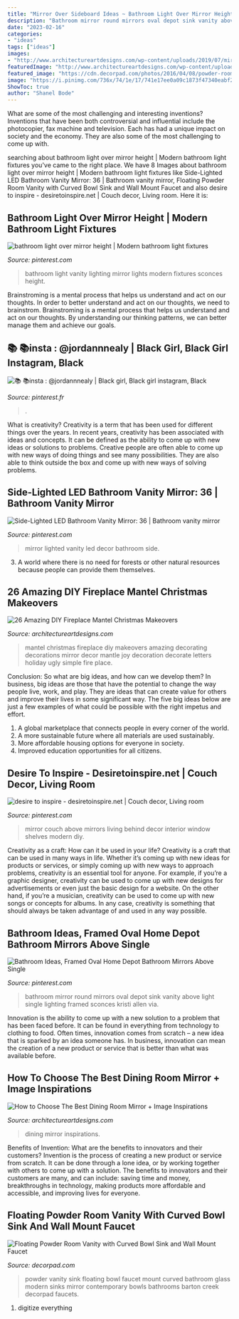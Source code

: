 ```yaml
---
title: "Mirror Over Sideboard Ideas ~ Bathroom Light Over Mirror Height"
description: "Bathroom mirror round mirrors oval depot sink vanity above light single lighting framed sconces kristi allen via"
date: "2023-02-16"
categories:
- "ideas"
tags: ["ideas"]
images:
- "http://www.architectureartdesigns.com/wp-content/uploads/2019/07/mirror-6.jpg"
featuredImage: "http://www.architectureartdesigns.com/wp-content/uploads/2019/07/mirror-6.jpg"
featured_image: "https://cdn.decorpad.com/photos/2016/04/08/powder-room-floating-vanity-curved-bowl-sink-glass-wall-mirror.jpg"
image: "https://i.pinimg.com/736x/74/1e/17/741e17ee0a09c1873f47340eabf2c571.jpg"
ShowToc: true
author: "Shanel Bode"
---
```



What are some of the most challenging and interesting inventions?
Inventions that have been both controversial and influential include the photocopier, fax machine and television. Each has had a unique impact on society and the economy. They are also some of the most challenging to come up with.

	

		
searching about bathroom light over mirror height | Modern bathroom light fixtures you've came to the right place. We have 8 Images about bathroom light over mirror height | Modern bathroom light fixtures like Side-Lighted LED Bathroom Vanity Mirror: 36 | Bathroom vanity mirror, Floating Powder Room Vanity with Curved Bowl Sink and Wall Mount Faucet and also desire to inspire - desiretoinspire.net | Couch decor, Living room. Here it is:
		
    
## Bathroom Light Over Mirror Height | Modern Bathroom Light Fixtures

<img loading=lazy src="https://i.pinimg.com/736x/b4/45/03/b445030e7a3510d72542429f0f0d022d--bathroom-vanity-lighting-light-bathroom.jpg" onerror="this.onerror=null;this.src='https://tse1.mm.bing.net/th?id=OIP.KeGNo5bBfnMVetzPhNnxQAHaMY&amp;pid=15.1';" alt="bathroom light over mirror height | Modern bathroom light fixtures">

_Source: pinterest.com_

>bathroom light vanity lighting mirror lights modern fixtures sconces height. 

	

Brainstroming is a mental process that helps us understand and act on our thoughts.
In order to better understand and act on our thoughts, we need to brainstrom. Brainstroming is a mental process that helps us understand and act on our thoughts. By understanding our thinking patterns, we can better manage them and achieve our goals.

    
## 📚 📚insta : @jordannnealy | Black Girl, Black Girl Instagram, Black

<img loading=lazy src="https://i.pinimg.com/736x/f0/79/85/f07985ecd5c8b41f5bc0025ee3fd7618.jpg" onerror="this.onerror=null;this.src='https://tse3.mm.bing.net/th?id=OIP.JWHAWa805qkHC8yghpp9SAHaNK&amp;pid=15.1';" alt="📚 📚insta : @jordannnealy | Black girl, Black girl instagram, Black">

_Source: pinterest.fr_

>. 

	

What is creativity?
Creativity is a term that has been used for different things over the years. In recent years, creativity has been associated with ideas and concepts. It can be defined as the ability to come up with new ideas or solutions to problems. Creative people are often able to come up with new ways of doing things and see many possibilities. They are also able to think outside the box and come up with new ways of solving problems.

    
## Side-Lighted LED Bathroom Vanity Mirror: 36 | Bathroom Vanity Mirror

<img loading=lazy src="https://i.pinimg.com/736x/fc/ed/60/fced60f62ea66c112286f0b312d78c59.jpg" onerror="this.onerror=null;this.src='https://tse1.mm.bing.net/th?id=OIP.wIgHQaL1f6FBgK4XQRbQGgHaLH&amp;pid=15.1';" alt="Side-Lighted LED Bathroom Vanity Mirror: 36 | Bathroom vanity mirror">

_Source: pinterest.com_

>mirror lighted vanity led decor bathroom side. 

	

3. A world where there is no need for forests or other natural resources because people can provide them themselves. 

    
## 26 Amazing DIY Fireplace Mantel Christmas Makeovers

<img loading=lazy src="http://www.architectureartdesigns.com/wp-content/uploads/2013/11/1739.jpg" onerror="this.onerror=null;this.src='https://tse1.mm.bing.net/th?id=OIP.xmATcDmhuMpK8g1xlTDIhAHaLG&amp;pid=15.1';" alt="26 Amazing DIY Fireplace Mantel Christmas Makeovers">

_Source: architectureartdesigns.com_

>mantel christmas fireplace diy makeovers amazing decorating decorations mirror decor mantle joy decoration decorate letters holiday ugly simple fire place. 

	

Conclusion: So what are big ideas, and how can we develop them?
In business, big ideas are those that have the potential to change the way people live, work, and play. They are ideas that can create value for others and improve their lives in some significant way. The five big ideas below are just a few examples of what could be possible with the right impetus and effort.
1. A global marketplace that connects people in every corner of the world.
2. A more sustainable future where all materials are used sustainably.
3. More affordable housing options for everyone in society. 
4. Improved education opportunities for all citizens. 

    
## Desire To Inspire - Desiretoinspire.net | Couch Decor, Living Room

<img loading=lazy src="https://i.pinimg.com/736x/d4/d5/b9/d4d5b9a5901df1bb75892a6158971590--window-mirror-mirror-mirror.jpg" onerror="this.onerror=null;this.src='https://tse1.mm.bing.net/th?id=OIP.6TOhTGSGnX2dPKypsKL0wgAAAA&amp;pid=15.1';" alt="desire to inspire - desiretoinspire.net | Couch decor, Living room">

_Source: pinterest.com_

>mirror couch above mirrors living behind decor interior window shelves modern diy. 

	

Creativity as a craft: How can it be used in your life?
Creativity is a craft that can be used in many ways in life. Whether it’s coming up with new ideas for products or services, or simply coming up with new ways to approach problems, creativity is an essential tool for anyone. For example, if you’re a graphic designer, creativity can be used to come up with new designs for advertisements or even just the basic design for a website. On the other hand, if you’re a musician, creativity can be used to come up with new songs or concepts for albums. In any case, creativity is something that should always be taken advantage of and used in any way possible.

    
## Bathroom Ideas, Framed Oval Home Depot Bathroom Mirrors Above Single

<img loading=lazy src="https://i.pinimg.com/736x/74/1e/17/741e17ee0a09c1873f47340eabf2c571.jpg" onerror="this.onerror=null;this.src='https://tse1.mm.bing.net/th?id=OIP.SJP8AvA-28qKTm02CPH6iwHaJ6&amp;pid=15.1';" alt="Bathroom Ideas, Framed Oval Home Depot Bathroom Mirrors Above Single">

_Source: pinterest.com_

>bathroom mirror round mirrors oval depot sink vanity above light single lighting framed sconces kristi allen via. 

	

Innovation is the ability to come up with a new solution to a problem that has been faced before. It can be found in everything from technology to clothing to food. Often times, innovation comes from scratch – a new idea that is sparked by an idea someone has. In business, innovation can mean the creation of a new product or service that is better than what was available before.

    
## How To Choose The Best Dining Room Mirror + Image Inspirations

<img loading=lazy src="http://www.architectureartdesigns.com/wp-content/uploads/2019/07/mirror-6.jpg" onerror="this.onerror=null;this.src='https://tse3.mm.bing.net/th?id=OIP.WcLJSxr3I9vrrC8jWHmrtAHaL1&amp;pid=15.1';" alt="How to Choose The Best Dining Room Mirror + Image Inspirations">

_Source: architectureartdesigns.com_

>dining mirror inspirations. 

	

Benefits of Invention: What are the benefits to innovators and their customers?
Invention is the process of creating a new product or service from scratch. It can be done through a lone idea, or by working together with others to come up with a solution. The benefits to innovators and their customers are many, and can include: saving time and money, breakthroughs in technology, making products more affordable and accessible, and improving lives for everyone.

    
## Floating Powder Room Vanity With Curved Bowl Sink And Wall Mount Faucet

<img loading=lazy src="https://cdn.decorpad.com/photos/2016/04/08/powder-room-floating-vanity-curved-bowl-sink-glass-wall-mirror.jpg" onerror="this.onerror=null;this.src='https://tse3.mm.bing.net/th?id=OIP.pD6eadyWo9W7tTm0SvXt5wHaLL&amp;pid=15.1';" alt="Floating Powder Room Vanity with Curved Bowl Sink and Wall Mount Faucet">

_Source: decorpad.com_

>powder vanity sink floating bowl faucet mount curved bathroom glass modern sinks mirror contemporary bowls bathrooms barton creek decorpad faucets. 

	

1. digitize everything

